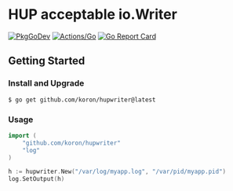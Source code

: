 # HUP acceptable io.Writer

[![PkgGoDev](https://pkg.go.dev/badge/github.com/koron/hupwriter)](https://pkg.go.dev/github.com/koron/hupwriter)
[![Actions/Go](https://github.com/koron/hupwriter/workflows/Go/badge.svg)](https://github.com/koron/hupwriter/actions?query=workflow%3AGo)
[![Go Report Card](https://goreportcard.com/badge/github.com/koron/hupwriter)](https://goreportcard.com/report/github.com/koron/hupwriter)

## Getting Started

### Install and Upgrade

```console
$ go get github.com/koron/hupwriter@latest
```

### Usage

```go
import (
    "github.com/koron/hupwriter"
    "log"
)

h := hupwriter.New("/var/log/myapp.log", "/var/pid/myapp.pid")
log.SetOutput(h)
```
